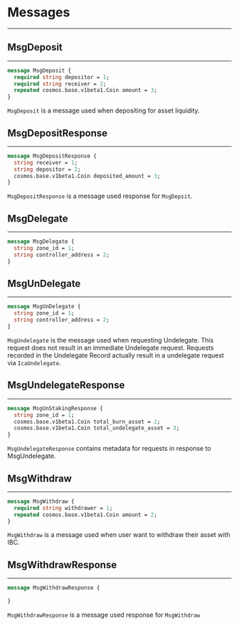 # Messages

---
## MsgDeposit

---
```protobuf
message MsgDeposit {
  required string depositor = 1;
  required string receiver = 2;
  repeated cosmos.base.v1beta1.Coin amount = 3;
}
```
`MsgDeposit` is a message used when depositing for asset liquidity.

## MsgDepositResponse

---
```protobuf
message MsgDepositResponse {
  string receiver = 1;
  string depositor = 2;
  cosmos.base.v1beta1.Coin deposited_amount = 3;
}
```
`MsgDepositResponse` is a message used response for `MsgDepsit`.

## MsgDelegate

---
```protobuf
message MsgDelegate {
  string zone_id = 1;
  string controller_address = 2;
}
```


## MsgUnDelegate

---
```protobuf
message MsgUnDelegate {
  string zone_id = 1;
  string controller_address = 2;
}
```
`MsgUndelegate` is the message used when requesting Undelegate. 
This request does not result in an immediate Undelegate request. 
Requests recorded in the Undelegate Record actually result in a undelegate request via `IcaUndelegate`.


## MsgUndelegateResponse

---
```protobuf
message MsgUnStakingResponse {
  string zone_id = 1;
  cosmos.base.v1beta1.Coin total_burn_asset = 2;
  cosmos.base.v1beta1.Coin total_undelegate_asset = 3;
}
```
`MsgUndelegateResponse` contains metadata for requests in response to MsgUndelegate.

## MsgWithdraw

---
```protobuf
message MsgWithdraw {
  required string withdrawer = 1;
  repeated cosmos.base.v1beta1.Coin amount = 2;
}
```
`MsgWithdraw` is a message used when user want to withdraw their asset with IBC.

## MsgWithdrawResponse

---
```protobuf
message MsgWithdrawResponse {
  
}
```
`MsgWithdrawResponse` is a message used response for `MsgWithdraw`